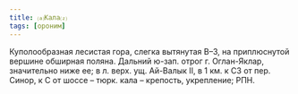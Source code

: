 ```yaml
---
title: ⒜Кала⒵
tags: [ороним]
---
```


Куполообразная лесистая гора, слегка вытянутая В–З, на приплюснутой вершине
обширная поляна. Дальний ю-зап. отрог г. Оглан-Яклар, значительно ниже ее; в л.
верх. ущ. Ай-Валык II, в 1 км. к СЗ от пер. Синор, к С от шоссе – тюрк. кала –
крепость, укрепление; РПН.
